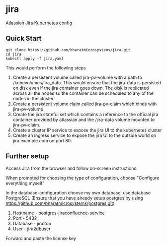 # jira
Atlassian Jira Kubernetes config

## Quick Start
```
git clone https://github.com/bharatmicrosystems/jira.git
cd jira
kubectl apply -f jira.yaml
```
This would perform the following steps

1. Create a persistent volume called jira-pv-volume with a path to /kubevolumes/jira_data. This would ensure that the jira-data is persisted on disk even if the jira container goes down. The disk is replicated across all the nodes so the container can be scheduled to any of the nodes in the cluster
2. Create a persistent volume claim called jira-pv-claim which binds with jira-pv-volume
3. Create the jira stateful set which contains a reference to the official jira container provided by atlassian and the /jira-data volume mounted to jira-pv-claim.
4. Create a cluster IP service to expose the jira UI to the kubernetes cluster
5. Create an ingress service to expose the jira UI to the outside world on jira.example.com on port 80.

## Further setup
Access Jira from the browser and follow on-screen instructions.

When prompted for choosing the type of configuration, choose "Configure everything myself"

In the database-configuration choose my own database, use database PostgreSQL (Ensure that you have already setup postgres by using https://github.com/bharatmicrosystems/postgres.git)

1. Hostname - postgres-jiraconfluence-service
2. Port - 5432
3. Database - jira2db
4. User - jira2dbuser

Forward and paste the license key
